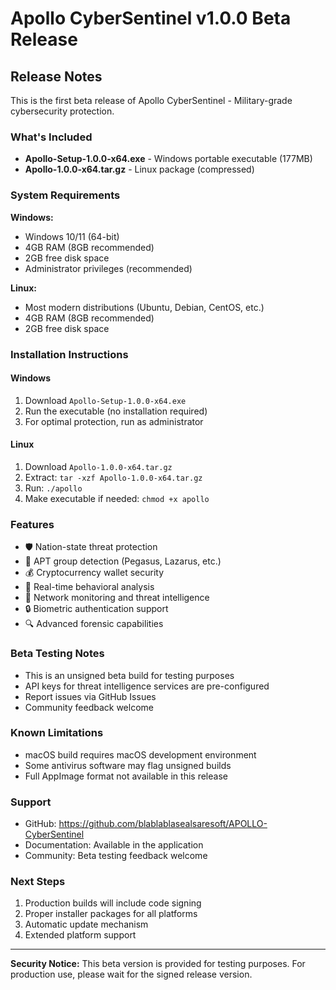 # Apollo CyberSentinel v1.0.0 Beta Release

## Release Notes

This is the first beta release of Apollo CyberSentinel - Military-grade cybersecurity protection.

### What's Included

- **Apollo-Setup-1.0.0-x64.exe** - Windows portable executable (177MB)
- **Apollo-1.0.0-x64.tar.gz** - Linux package (compressed)

### System Requirements

**Windows:**
- Windows 10/11 (64-bit)
- 4GB RAM (8GB recommended)
- 2GB free disk space
- Administrator privileges (recommended)

**Linux:**
- Most modern distributions (Ubuntu, Debian, CentOS, etc.)
- 4GB RAM (8GB recommended)
- 2GB free disk space

### Installation Instructions

#### Windows
1. Download `Apollo-Setup-1.0.0-x64.exe`
2. Run the executable (no installation required)
3. For optimal protection, run as administrator

#### Linux
1. Download `Apollo-1.0.0-x64.tar.gz`
2. Extract: `tar -xzf Apollo-1.0.0-x64.tar.gz`
3. Run: `./apollo`
4. Make executable if needed: `chmod +x apollo`

### Features

- 🛡️ Nation-state threat protection
- 🎯 APT group detection (Pegasus, Lazarus, etc.)
- 💰 Cryptocurrency wallet security
- 🧠 Real-time behavioral analysis
- 📡 Network monitoring and threat intelligence
- 🔒 Biometric authentication support
- 🔍 Advanced forensic capabilities

### Beta Testing Notes

- This is an unsigned beta build for testing purposes
- API keys for threat intelligence services are pre-configured
- Report issues via GitHub Issues
- Community feedback welcome

### Known Limitations

- macOS build requires macOS development environment
- Some antivirus software may flag unsigned builds
- Full AppImage format not available in this release

### Support

- GitHub: https://github.com/blablablasealsaresoft/APOLLO-CyberSentinel
- Documentation: Available in the application
- Community: Beta testing feedback welcome

### Next Steps

1. Production builds will include code signing
2. Proper installer packages for all platforms
3. Automatic update mechanism
4. Extended platform support

---

**Security Notice:** This beta version is provided for testing purposes. For production use, please wait for the signed release version.
